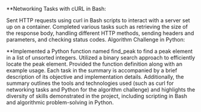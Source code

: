 **Networking Tasks with cURL in Bash:

Sent HTTP requests using curl in Bash scripts to interact with a server set up on a container.
Completed various tasks such as retrieving the size of the response body, handling different HTTP methods, sending headers and parameters, and checking status codes.
Algorithm Challenge in Python:

**Implemented a Python function named find_peak to find a peak element in a list of unsorted integers.
Utilized a binary search approach to efficiently locate the peak element.
Provided the function definition along with an example usage.
Each task in the summary is accompanied by a brief description of its objective and implementation details. Additionally, the summary outlines the tools and technologies used (such as curl for networking tasks and Python for the algorithm challenge) and highlights the diversity of skills demonstrated in the project, including scripting in Bash and algorithmic problem-solving in Python.
